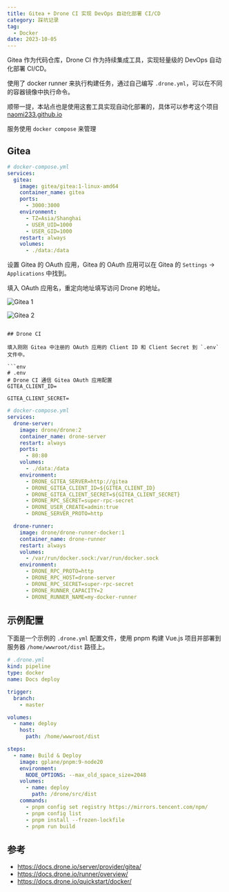 ```yaml
---
title: Gitea + Drone CI 实现 DevOps 自动化部署 CI/CD
category: 踩坑记录
tag:
  - Docker
date: 2023-10-05
---
```


Gitea 作为代码仓库，Drone CI 作为持续集成工具，实现轻量级的 DevOps 自动化部署 CI/CD。

使用了 docker runner 来执行构建任务，通过自己编写 `.drone.yml`，可以在不同的容器镜像中执行命令。

顺带一提，本站点也是使用这套工具实现自动化部署的，具体可以参考这个项目 [naomi233.github.io](https://github.com/naomi233/naomi233.github.io)

服务使用 `docker compose` 来管理

## Gitea

```yml
# docker-compose.yml
services:
  gitea:
    image: gitea/gitea:1-linux-amd64
    container_name: gitea
    ports:
      - 3000:3000
    environment:
      - TZ=Asia/Shanghai
      - USER_UID=1000
      - USER_GID=1000
    restart: always
    volumes:
      - ./data:/data
```

设置 Gitea 的 OAuth 应用，Gitea 的 OAuth 应用可以在 Gitea 的 `Settings` -> `Applications` 中找到。

填入 OAuth 应用名，重定向地址填写访问 Drone 的地址。

![Gitea 1](https://docs.drone.io/screenshots/gitea_application_create.png)

![Gitea 2](https://docs.drone.io/screenshots/gitea_application_created.png)

```env

## Drone CI

填入刚刚 Gitea 中注册的 OAuth 应用的 Client ID 和 Client Secret 到 `.env` 文件中。

```env
# .env
# Drone CI 通信 Gitea OAuth 应用配置
GITEA_CLIENT_ID=

GITEA_CLIENT_SECRET=
```

```yml
# docker-compose.yml
services:
  drone-server:
    image: drone/drone:2
    container_name: drone-server
    restart: always
    ports:
      - 80:80
    volumes:
      - ./data:/data
    environment:
      - DRONE_GITEA_SERVER=http://gitea
      - DRONE_GITEA_CLIENT_ID=${GITEA_CLIENT_ID}
      - DRONE_GITEA_CLIENT_SECRET=${GITEA_CLIENT_SECRET}
      - DRONE_RPC_SECRET=super-rpc-secret
      - DRONE_USER_CREATE=admin:true
      - DRONE_SERVER_PROTO=http

  drone-runner:
    image: drone/drone-runner-docker:1
    container_name: drone-runner
    restart: always
    volumes:
      - /var/run/docker.sock:/var/run/docker.sock
    environment:
      - DRONE_RPC_PROTO=http
      - DRONE_RPC_HOST=drone-server
      - DRONE_RPC_SECRET=super-rpc-secret
      - DRONE_RUNNER_CAPACITY=2
      - DRONE_RUNNER_NAME=my-docker-runner
```

## 示例配置

下面是一个示例的 `.drone.yml` 配置文件，使用 pnpm 构建 Vue.js 项目并部署到服务器 `/home/wwwroot/dist` 路径上。

```yml
# .drone.yml
kind: pipeline
type: docker
name: Docs deploy

trigger:
  branch:
    - master

volumes:
  - name: deploy
    host:
      path: /home/wwwroot/dist

steps:
  - name: Build & Deploy
    image: gplane/pnpm:9-node20
    environment:
      NODE_OPTIONS: --max_old_space_size=2048
    volumes:
      - name: deploy
        path: /drone/src/dist
    commands:
      - pnpm config set registry https://mirrors.tencent.com/npm/
      - pnpm config list
      - pnpm install --frozen-lockfile
      - pnpm run build
```

## 参考

- <https://docs.drone.io/server/provider/gitea/>
- <https://docs.drone.io/runner/overview/>
- <https://docs.drone.io/quickstart/docker/>
